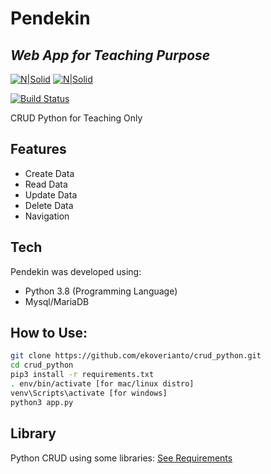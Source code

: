 # Pendekin
## _Web App for Teaching Purpose_
[![N|Solid](https://freepngimg.com/thumb/categories/1402.png)](https://www.python.org/)
[![N|Solid](https://www.mysql.com/common/logos/powered-by-mysql-167x86.png)](https://mariadb.org/)

[![Build Status](https://travis-ci.org/joemccann/dillinger.svg?branch=master)](https://github.com/ekoverianto/crud_python)

CRUD Python for Teaching Only

## Features

- Create Data
- Read Data
- Update Data
- Delete Data
- Navigation

## Tech

Pendekin was developed using:

- Python 3.8 (Programming Language)
- Mysql/MariaDB

## How to Use:
```sh
git clone https://github.com/ekoverianto/crud_python.git
cd crud_python
pip3 install -r requirements.txt
. env/bin/activate [for mac/linux distro]
venv\Scripts\activate [for windows]
python3 app.py
```

## Library
Python CRUD using some libraries: [See Requirements](https://github.com/ekoverianto/crud_python/blob/main/requirements.txt)
